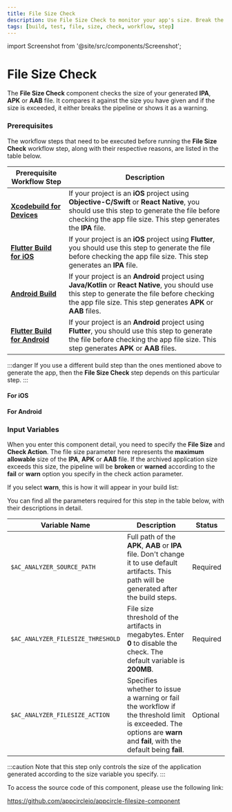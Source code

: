 ```yaml
---
title: File Size Check
description: Use File Size Check to monitor your app's size. Break the pipeline or show warnings when the size limit is exceeded.
tags: [build, test, file, size, check, workflow, step]
---
```


import Screenshot from '@site/src/components/Screenshot';

# File Size Check
The **File Size Check** component checks the size of your generated **IPA**, **APK** or **AAB** file. It compares it against the size you have given and if the size is exceeded, it either breaks the pipeline or shows it as a warning.

### Prerequisites
The workflow steps that need to be executed before running the **File Size Check** workflow step, along with their respective reasons, are listed in the table below.

| Prerequisite Workflow Step                      | Description                                     |
|-------------------------------------------------|-------------------------------------------------|
| [**Xcodebuild for Devices**](https://docs.appcircle.io/workflows/ios-specific-workflow-steps/xcodebuild-for-ios-simulator) | If your project is an **iOS** project using **Objective-C/Swift** or **React Native**, you should use this step to generate the file before checking the app file size. This step generates the **IPA** file. |
| [**Flutter Build for iOS**](https://docs.appcircle.io/workflows/flutter-specific-workflow-steps/#flutter-build-for-ios) | If your project is an **iOS** project using **Flutter**, you should use this step to generate the file before checking the app file size. This step generates an **IPA** file. |
| [**Android Build**](https://docs.appcircle.io/workflows/android-specific-workflow-steps#android-build) | If your project is an **Android** project using **Java/Kotlin** or **React Native**, you should use this step to generate the file before checking the app file size. This step generates **APK** or **AAB** files. |
| [**Flutter Build for Android**](https://docs.appcircle.io/workflows/flutter-specific-workflow-steps/#flutter-build-for-android) | If your project is an **Android** project using **Flutter**, you should use this step to generate the file before checking the app file size. This step generates **APK** or **AAB** files. |

:::danger
If you use a different build step than the ones mentioned above to generate the app, then the **File Size Check** step depends on this particular step.
:::

#### For iOS
<Screenshot url='https://cdn.appcircle.io/docs/assets/BE2582-size_order.png' />

#### For Android
<Screenshot url='https://cdn.appcircle.io/docs/assets/BE2582-size_order_android.png' />

### Input Variables
When you enter this component detail, you need to specify the **File Size** and **Check Action**. The file size parameter here represents the **maximum allowable** size of the **IPA**, **APK** or **AAB** file. If the archived application size exceeds this size, the pipeline will be **broken** or **warned** according to the **fail** or **warn** option you specify in the check action parameter.

<Screenshot url='https://cdn.appcircle.io/docs/assets/BE2582-size_action.png' />

If you select **warn**, this is how it will appear in your build list:

<Screenshot url='https://cdn.appcircle.io/docs/assets/BE2582-size_warn.png' />

You can find all the parameters required for this step in the table below, with their descriptions in detail.

| Variable Name                    | Description                                    | Status                    |
|----------------------------------|------------------------------------------------|--------------------------|
| `$AC_ANALYZER_SOURCE_PATH`       | Full path of the **APK**, **AAB** or **IPA** file. Don't change it to use default artifacts. This path will be generated after the build steps. | Required |
| `$AC_ANALYZER_FILESIZE_THRESHOLD`| File size threshold of the artifacts in megabytes. Enter **0** to disable the check. The default variable is **200MB**. | Required |
| `$AC_ANALYZER_FILESIZE_ACTION`   |  Specifies whether to issue a warning or fail the workflow if the threshold limit is exceeded. The options are **warn** and **fail**, with the default being **fail**. | Optional |

:::caution
Note that this step only controls the size of the application generated according to the size variable you specify. 
:::

To access the source code of this component, please use the following link:

https://github.com/appcircleio/appcircle-filesize-component